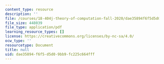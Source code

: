 ```yaml
---
content_type: resource
description: ''
file: /courses/18-404j-theory-of-computation-fall-2020/dae35894f6f5d5d09bb9fc225c664fff_MIT18_404f20_lec9.pdf
file_size: 448039
file_type: application/pdf
learning_resource_types: []
license: https://creativecommons.org/licenses/by-nc-sa/4.0/
ocw_type: ''
resourcetype: Document
title: null
uid: dae35894-f6f5-d5d0-9bb9-fc225c664fff
---
```

